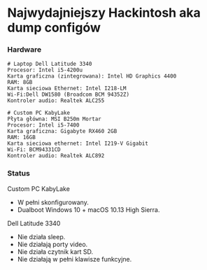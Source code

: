 # Najwydajniejszy Hackintosh aka dump configów

### Hardware 
```
# Laptop Dell Latitude 3340
Procesor: Intel i5-4200u
Karta graficzna (zintegrowana): Intel HD Graphics 4400
RAM: 8GB
Karta sieciowa Ethernet: Intel I218-LM
Wi-Fi:Dell DW1580 (Broadcom BCM 94352Z)
Kontroler audio: Realtek ALC255
```
```
# Custom PC KabyLake
Płyta główna: MSI B250m Mortar
Procesor: Intel i5-7400
Karta graficzna: Gigabyte RX460 2GB
RAM: 16GB
Karta sieciowa ethernet: Intel I219-V Gigabit
Wi-Fi: BCM94331CD
Kontroler audio: Realtek ALC892
```

### Status

Custom PC KabyLake

+ W pełni skonfigurowany.
+ Dualboot Windows 10 + macOS 10.13 High Sierra.

Dell Latitude 3340

+ Nie działa sleep.
+ Nie działają porty video.
+ Nie działa czytnik kart SD.
+ Nie działają w pełni klawisze funkcyjne.